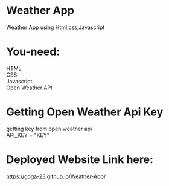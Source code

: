 # Weather App
Weather App using Html,css,Javascript

# You-need:
HTML\
CSS\
Javascript\
Open Weather API

# Getting Open Weather Api Key 
getting key from open weather api\
API_KEY = "KEY"


# Deployed Website Link here: 
  https://goga-23.github.io/Weather-App/

